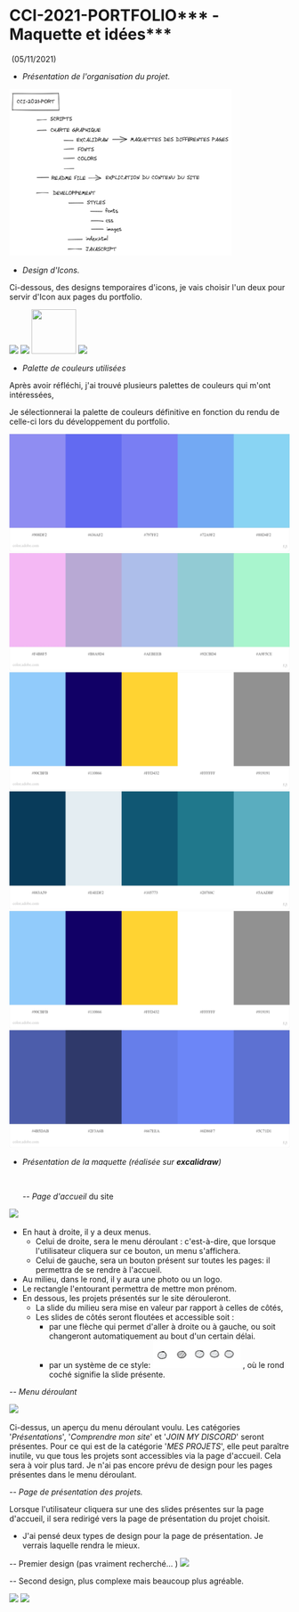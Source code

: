 # CCI-2021-PORTFOLIO*** - Maquette  et idées***



​                                                                                                                                                                                                    (05/11/2021)

- *Présentation de l'organisation du projet.*

<img src="IMAGES\rangement.png" height="300px" width="400px">



- *Design d'Icons.*

Ci-dessous, des designs temporaires d'icons, je vais choisir l'un deux pour servir d'Icon aux pages du portfolio.



<img src="ICONS\favicon-1.ico">



<img src="ICONS\favicon-2.ico">



<img src="ICONS\favicon-3.ico" height="80px" width="80px">



<img src="ICONS\favicon-4.ico">



- *Palette de couleurs utilisées* 

Après avoir réfléchi, j'ai trouvé plusieurs palettes de couleurs qui m'ont intéressées, 

Je sélectionnerai la palette de couleurs définitive en fonction du rendu de celle-ci lors du développement du portfolio.

<img src="IMAGES\PALETTES DE COULEURS\AC - Palette 1.jpeg">

<img src="IMAGES\PALETTES DE COULEURS\AC - Palette 2.jpeg">

<img src="IMAGES\PALETTES DE COULEURS\AC - Palette 3.jpeg">

<img src="IMAGES\PALETTES DE COULEURS\AC - Palette 4.jpeg">

<img src="IMAGES\PALETTES DE COULEURS\AC - Palette 5.jpeg">

<img src="IMAGES\PALETTES DE COULEURS\AC - Palette 6.jpeg">

- *Présentation de la maquette (réalisée sur **excalidraw**)*

  ​	

  *-- Page d'accueil* du site

<img src="IMAGES\Page d'arrivée.png">

- En haut à droite, il y a deux menus. 
  - Celui de droite, sera le menu déroulant : c'est-à-dire, que lorsque l'utilisateur cliquera sur ce bouton, un menu s'affichera.
  - Celui de gauche, sera un bouton présent sur toutes les pages: il permettra de se rendre à l'accueil.
- Au milieu, dans le rond, il y aura une photo ou un logo.
- Le rectangle l'entourant permettra de mettre mon prénom.
- En dessous, les projets présentés sur le site dérouleront. 
  - La slide du milieu sera mise en valeur par rapport à celles de côtés,
  - Les slides de côtés seront floutées et accessible soit :
    - par une flèche qui permet d'aller à droite ou à gauche, ou soit changeront automatiquement au bout d'un certain délai.
    - par un système de ce style:  <img src="IMAGES\button.png"> , où le rond coché signifie la slide présente.

*-- Menu déroulant*

<img src="IMAGES\Menu déroulant.png" />

Ci-dessus, un aperçu du menu déroulant voulu. Les catégories '*Présentations*', '*Comprendre mon site*' et '*JOIN MY DISCORD*' seront présentes. Pour ce qui est de la catégorie '*MES PROJETS*', elle peut paraître inutile, vu que tous les projets sont accessibles via la page d'accueil. Cela sera à voir plus tard. Je n'ai pas encore prévu de design pour les pages présentes dans le menu déroulant.



-- *Page de présentation des projets.*

Lorsque l'utilisateur cliquera sur une des slides présentes sur la page d'accueil, il sera redirigé vers la page de présentation du projet choisit. 

- J'ai pensé deux types de design pour la page de présentation. Je verrais laquelle rendra le mieux.

-- Premier design (pas vraiment recherché...
)
<img src="IMAGES\Page présentation 1.png">


-- Second design, plus complexe mais beaucoup plus agréable.

<img src="IMAGES\Page présentation 2.1.png">


<img src="IMAGES\Page présentation 2.png">





